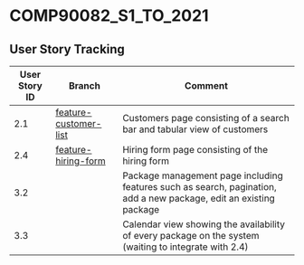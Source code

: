 # COMP90082_S1_TO_2021

## User Story Tracking

| User Story ID | Branch | Comment |
|---------------|--------|---------|
| 2.1           |[feature-customer-list](https://github.com/ndhngoc91/COMP90082_S1_TO_2021/tree/feature-customer-list)|Customers page consisting of a search bar and tabular view of customers|
| 2.4           |[feature-hiring-form](https://github.com/ndhngoc91/COMP90082_S1_TO_2021/tree/feature-hiring-form)|Hiring form page consisting of the hiring form|
| 3.2           |        |Package management page including features such as search, pagination, add a new package, edit an existing package         |
| 3.3           |        |Calendar view showing the availability of every package on the system (waiting to integrate with 2.4)         |
